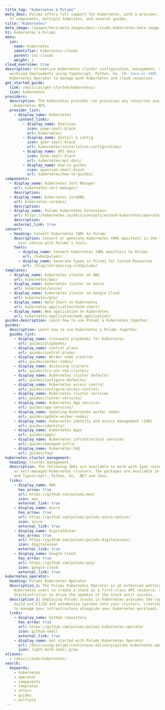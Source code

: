 ```yaml
---
title_tag: "Kubernetes & Pulumi"
meta_desc: Pulumi offers full support for Kubernetes, with a provider, an operator,
  3+ components, multiple templates, and several guides.
title: "Kubernetes"
meta_image: /images/docs/meta-images/docs-clouds-kubernetes-meta-image.png
h1: Kubernetes & Pulumi
menu:
  iac:
    name: Kubernetes
    identifier: kubernetes-clouds
    parent: iac-clouds
    weight: 1
cloud_overview: true
description: Streamline Kubernetes cluster configuration, management, and application
  workload deployments using TypeScript, Python, Go, C#, Java or YAML. Use the Pulumi
  Kubernetes Operator to manage both Kubernetes and cloud resources.
get_started_guide:
  link: /docs/iac/get-started/kubernetes/
  icon: kubernetes
providers:
  description: The Kubernetes provider can provision any resources available in the
    Kubernetes API.
  provider_list:
    - display_name: Kubernetes
      content_links:
        - display_name: Overview
          icon: page-small-black
          url: kubernetes/
        - display_name: Install & config
          icon: gear-small-black
          url: kubernetes/installation-configuration/
        - display_name: API docs
          icon: book-small-black
          url: kubernetes/api-docs/
        - display_name: How-to guides
          icon: question-small-black
          url: kubernetes/how-to-guides/
components:
  - display_name: Kubernetes Cert Manager
    url: kubernetes-cert-manager/
    description:
  - display_name: Kubernetes CoreDNS
    url: kubernetes-coredns/
    description:
  - display_name: Pulumi Kubernetes Extensions
    url: https://kubernetes.io/docs/concepts/extend-kubernetes/operator/
    description:
    external_link: true
convert:
  - heading: Convert Kubernetes YAML to Pulumi
    description: Convert or generate Kubernetes YAML manifests in the language of
      your choice with Pulumi's tools.
    tools:
      - display_name: Convert Kubernetes YAML manifests to Pulumi
        url: /kube2pulumi/
      - display_name: Generate types in Pulumi for Custom Resources
        url: /blog/introducing-crd2pulumi/
templates:
  - display_name: Kubernetes cluster on AWS
    url: kubernetes/aws/
  - display_name: Kubernetes cluster on Azure
    url: kubernetes/azure/
  - display_name: Kubernetes cluster on Google Cloud
    url: kubernetes/gcp/
  - display_name: Helm Chart on Kubernetes
    url: kubernetes-application/helm-chart/
  - display_name: Web application on Kubernetes
    url: kubernetes-application/web-application/
guides-description: Learn how to use Pulumi & Kubernetes together.
guides:
  description: Learn how to use Kubernetes & Pulumi together.
  guides_list:
    - display_name: Crosswalk playbooks for Kubernetes
      url: guides/playbooks/
    - display_name: Control plane
      url: guides/control-plane/
    - display_name: Worker node creation
      url: guides/worker-nodes/
    - display_name: Accessing clusters
      url: guides/try-out-the-cluster/
    - display_name: Kubernetes cluster defaults
      url: guides/configure-defaults/
    - display_name: Kubernetes access control
      url: guides/configure-access-control/
    - display_name: Kubernetes cluster services
      url: guides/cluster-services/
    - display_name: Kubernetes App services
      url: guides/app-services/
    - display_name: Updating Kubernetes worker nodes
      url: guides/update-worker-nodes/
    - display_name: Kubernetes identity and access management (IAM)
      url: guides/identity/
    - display_name: Kubernetes Apps
      url: guides/apps/
    - display_name: Kubernetes infrastructure services
      url: guides/managed-infra/
    - display_name: Kubernetes FAQ
      url: guides/faq/
kubernetes_cluster_management:
  heading: Cluster management
  description: The following SDKs are available to work with IaaS resources, and managed
    or self-managed Kubernetes clusters. The packages are available in Node.js (Javascript
    and Typescript), Python, Go, .NET and Java.
  links:
    - display_name: AWS
      has_arrow: true
      url: https://github.com/pulumi/aws/
      icon: aws
      external_link: true
    - display_name: Azure
      has_arrow: true
      url: https://github.com/pulumi/pulumi-azure-native/
      icon: azure
      external_link: true
    - display_name: DigitalOcean
      has_arrow: true
      url: https://github.com/pulumi/pulumi-digitalocean/
      icon: digitalocean
      external_link: true
    - display_name: Google Cloud
      has_arrow: true
      url: https://github.com/pulumi/gcp/
      icon: google-cloud
      external_link: true
kubernetes_operator:
  heading: Pulumi Kubernetes Operator
  description_1: The Pulumi Kubernetes Operator is an extension pattern that enables
    Kubernetes users to create a Stack as a first-class API resource, and use the
    StackController to drive the updates of the Stack until success.
  description_2: Deploying Pulumi stacks in Kubernetes provides the capability to
    build out CI/CD and automation systems into your clusters, creating native support
    to manage your infrastructure alongside your Kubernetes workloads.
  links:
    - display_name: GitHub repository
      has_arrow: true
      url: https://github.com/pulumi/pulumi-kubernetes-operator
      icon: github-small
      external_link: true
    - display_name: Get started with Pulumi Kubernetes Operator
      url: /docs/using-pulumi/continuous-delivery/pulumi-kubernetes-operator/
      icon: light-bulb-small-gray
aliases:
  - /docs/clouds/kubernetes/
search:
  keywords:
    - kubernetes
    - operator
    - components
    - templates
    - offers
    - guides
    - multiple
---
```



